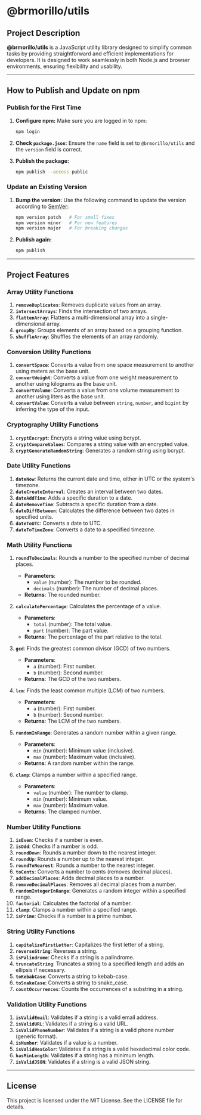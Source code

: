 # @brmorillo/utils

## Project Description

**@brmorillo/utils** is a JavaScript utility library designed to simplify common tasks by providing straightforward and efficient implementations for developers. It is designed to work seamlessly in both Node.js and browser environments, ensuring flexibility and usability.

---

## How to Publish and Update on npm

### Publish for the First Time

1. **Configure npm:**
   Make sure you are logged in to npm:

   ```bash
   npm login
   ```

2. **Check `package.json`:**
   Ensure the `name` field is set to `@brmorillo/utils` and the `version` field is correct.

3. **Publish the package:**
   ```bash
   npm publish --access public
   ```

### Update an Existing Version

1. **Bump the version:**
   Use the following command to update the version according to [SemVer](https://semver.org/):

   ```bash
   npm version patch   # For small fixes
   npm version minor   # For new features
   npm version major   # For breaking changes
   ```

2. **Publish again:**
   ```bash
   npm publish
   ```

---

## Project Features

### Array Utility Functions

1. **`removeDuplicates`**: Removes duplicate values from an array.
2. **`intersectArrays`**: Finds the intersection of two arrays.
3. **`flattenArray`**: Flattens a multi-dimensional array into a single-dimensional array.
4. **`groupBy`**: Groups elements of an array based on a grouping function.
5. **`shuffleArray`**: Shuffles the elements of an array randomly.

### Conversion Utility Functions

1. **`convertSpace`**: Converts a value from one space measurement to another using meters as the base unit.
2. **`convertWeight`**: Converts a value from one weight measurement to another using kilograms as the base unit.
3. **`convertVolume`**: Converts a value from one volume measurement to another using liters as the base unit.
4. **`convertValue`**: Converts a value between `string`, `number`, and `bigint` by inferring the type of the input.

### Cryptography Utility Functions

1. **`cryptEncrypt`**: Encrypts a string value using bcrypt.
2. **`cryptCompareValues`**: Compares a string value with an encrypted value.
3. **`cryptGenerateRandomString`**: Generates a random string using bcrypt.

### Date Utility Functions

1. **`dateNow`**: Returns the current date and time, either in UTC or the system's timezone.
2. **`dateCreateInterval`**: Creates an interval between two dates.
3. **`dateAddTime`**: Adds a specific duration to a date.
4. **`dateRemoveTime`**: Subtracts a specific duration from a date.
5. **`dateDiffBetween`**: Calculates the difference between two dates in specified units.
6. **`dateToUTC`**: Converts a date to UTC.
7. **`dateToTimeZone`**: Converts a date to a specified timezone.

### Math Utility Functions

1. **`roundToDecimals`**: Rounds a number to the specified number of decimal places.

   - **Parameters**:
     - `value` (number): The number to be rounded.
     - `decimals` (number): The number of decimal places.
   - **Returns**: The rounded number.

2. **`calculatePercentage`**: Calculates the percentage of a value.

   - **Parameters**:
     - `total` (number): The total value.
     - `part` (number): The part value.
   - **Returns**: The percentage of the part relative to the total.

3. **`gcd`**: Finds the greatest common divisor (GCD) of two numbers.

   - **Parameters**:
     - `a` (number): First number.
     - `b` (number): Second number.
   - **Returns**: The GCD of the two numbers.

4. **`lcm`**: Finds the least common multiple (LCM) of two numbers.

   - **Parameters**:
     - `a` (number): First number.
     - `b` (number): Second number.
   - **Returns**: The LCM of the two numbers.

5. **`randomInRange`**: Generates a random number within a given range.

   - **Parameters**:
     - `min` (number): Minimum value (inclusive).
     - `max` (number): Maximum value (inclusive).
   - **Returns**: A random number within the range.

6. **`clamp`**: Clamps a number within a specified range.
   - **Parameters**:
     - `value` (number): The number to clamp.
     - `min` (number): Minimum value.
     - `max` (number): Maximum value.
   - **Returns**: The clamped number.

### Number Utility Functions

1. **`isEven`**: Checks if a number is even.
2. **`isOdd`**: Checks if a number is odd.
3. **`roundDown`**: Rounds a number down to the nearest integer.
4. **`roundUp`**: Rounds a number up to the nearest integer.
5. **`roundToNearest`**: Rounds a number to the nearest integer.
6. **`toCents`**: Converts a number to cents (removes decimal places).
7. **`addDecimalPlaces`**: Adds decimal places to a number.
8. **`removeDecimalPlaces`**: Removes all decimal places from a number.
9. **`randomIntegerInRange`**: Generates a random integer within a specified range.
10. **`factorial`**: Calculates the factorial of a number.
11. **`clamp`**: Clamps a number within a specified range.
12. **`isPrime`**: Checks if a number is a prime number.

### String Utility Functions

1. **`capitalizeFirstLetter`**: Capitalizes the first letter of a string.
2. **`reverseString`**: Reverses a string.
3. **`isPalindrome`**: Checks if a string is a palindrome.
4. **`truncateString`**: Truncates a string to a specified length and adds an ellipsis if necessary.
5. **`toKebabCase`**: Converts a string to kebab-case.
6. **`toSnakeCase`**: Converts a string to snake_case.
7. **`countOccurrences`**: Counts the occurrences of a substring in a string.

### Validation Utility Functions

1. **`isValidEmail`**: Validates if a string is a valid email address.
2. **`isValidURL`**: Validates if a string is a valid URL.
3. **`isValidPhoneNumber`**: Validates if a string is a valid phone number (generic format).
4. **`isNumber`**: Validates if a value is a number.
5. **`isValidHexColor`**: Validates if a string is a valid hexadecimal color code.
6. **`hasMinLength`**: Validates if a string has a minimum length.
7. **`isValidJSON`**: Validates if a string is a valid JSON string.

---

## License

This project is licensed under the MIT License. See the LICENSE file for details.
